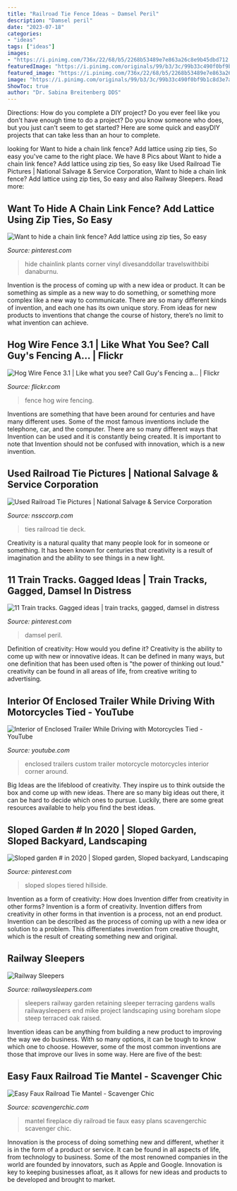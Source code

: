 ```yaml
---
title: "Railroad Tie Fence Ideas ~ Damsel Peril"
description: "Damsel peril"
date: "2023-07-18"
categories:
- "ideas"
tags: ["ideas"]
images:
- "https://i.pinimg.com/736x/22/68/b5/2268b53489e7e863a26c8e9b45dbd712.jpg"
featuredImage: "https://i.pinimg.com/originals/99/b3/3c/99b33c490f0bf9b1c8d3e7a44c7e7d3f.jpg"
featured_image: "https://i.pinimg.com/736x/22/68/b5/2268b53489e7e863a26c8e9b45dbd712.jpg"
image: "https://i.pinimg.com/originals/99/b3/3c/99b33c490f0bf9b1c8d3e7a44c7e7d3f.jpg"
ShowToc: true
author: "Dr. Sabina Breitenberg DDS"
---
```



Directions: How do you complete a DIY project?
Do you ever feel like you don't have enough time to do a project? Do you know someone who does, but you just can't seem to get started? Here are some quick and easyDIY projects that can take less than an hour to complete.

	

		
looking for Want to hide a chain link fence? Add lattice using zip ties, So easy you've came to the right place. We have 8 Pics about Want to hide a chain link fence? Add lattice using zip ties, So easy like Used Railroad Tie Pictures | National Salvage &amp; Service Corporation, Want to hide a chain link fence? Add lattice using zip ties, So easy and also Railway Sleepers. Read more:
		
    
## Want To Hide A Chain Link Fence? Add Lattice Using Zip Ties, So Easy

<img loading=lazy src="https://i.pinimg.com/originals/99/b3/3c/99b33c490f0bf9b1c8d3e7a44c7e7d3f.jpg" onerror="this.onerror=null;this.src='https://tse3.mm.bing.net/th?id=OIP.Z2_4G1Q-A0jsI1586KlKYQHaJ4&amp;pid=15.1';" alt="Want to hide a chain link fence? Add lattice using zip ties, So easy">

_Source: pinterest.com_

>hide chainlink plants corner vinyl divesanddollar travelswithbibi danaburnu. 

	

Invention is the process of coming up with a new idea or product. It can be something as simple as a new way to do something, or something more complex like a new way to communicate. There are so many different kinds of invention, and each one has its own unique story. From ideas for new products to inventions that change the course of history, there’s no limit to what invention can achieve.

    
## Hog Wire Fence 3.1 | Like What You See? Call Guy&#039;s Fencing A… | Flickr

<img loading=lazy src="https://c2.staticflickr.com/6/5300/5537880444_9e6179b583_b.jpg" onerror="this.onerror=null;this.src='https://tse1.mm.bing.net/th?id=OIP.8R6W3I4I6cErnFM-okBt8QHaFj&amp;pid=15.1';" alt="Hog Wire Fence 3.1 | Like what you see? Call Guy&#039;s Fencing a… | Flickr">

_Source: flickr.com_

>fence hog wire fencing. 

	

Inventions are something that have been around for centuries and have many different uses. Some of the most famous inventions include the telephone, car, and the computer. There are so many different ways that Invention can be used and it is constantly being created. It is important to note that Invention should not be confused with innovation, which is a new invention.

    
## Used Railroad Tie Pictures | National Salvage &amp; Service Corporation

<img loading=lazy src="http://nssccorp.com/wp-content/uploads/2012/07/photo.jpg-WEB.jpg" onerror="this.onerror=null;this.src='https://tse2.mm.bing.net/th?id=OIP.BnmEdUpFgLqUejbWPBRRUAHaE7&amp;pid=15.1';" alt="Used Railroad Tie Pictures | National Salvage &amp; Service Corporation">

_Source: nssccorp.com_

>ties railroad tie deck. 

	

Creativity is a natural quality that many people look for in someone or something. It has been known for centuries that creativity is a result of imagination and the ability to see things in a new light.

    
## 11 Train Tracks. Gagged Ideas | Train Tracks, Gagged, Damsel In Distress

<img loading=lazy src="https://i.pinimg.com/474x/91/23/68/912368d226695996551dded70faf4e9f--silence-track.jpg" onerror="this.onerror=null;this.src='https://tse1.mm.bing.net/th?id=OIP.K6Nm7gXBQy9mb57Xor1pigAAAA&amp;pid=15.1';" alt="11 Train tracks. Gagged ideas | train tracks, gagged, damsel in distress">

_Source: pinterest.com_

>damsel peril. 

	

Definition of creativity: How would you define it?
Creativity is the ability to come up with new or innovative ideas. It can be defined in many ways, but one definition that has been used often is "the power of thinking out loud." creativity can be found in all areas of life, from creative writing to advertising.

    
## Interior Of Enclosed Trailer While Driving With Motorcycles Tied - YouTube

<img loading=lazy src="http://i.ytimg.com/vi/4xykjYNNdzo/maxresdefault.jpg" onerror="this.onerror=null;this.src='https://tse4.mm.bing.net/th?id=OIP.kX630k4CUG45O4J8giRIYQHaEK&amp;pid=15.1';" alt="Interior of Enclosed Trailer While Driving with Motorcycles Tied - YouTube">

_Source: youtube.com_

>enclosed trailers custom trailer motorcycle motorcycles interior corner around. 

	

Big Ideas are the lifeblood of creativity. They inspire us to think outside the box and come up with new ideas. There are so many big ideas out there, it can be hard to decide which ones to pursue. Luckily, there are some great resources available to help you find the best ideas.

    
## Sloped Garden # In 2020 | Sloped Garden, Sloped Backyard, Landscaping

<img loading=lazy src="https://i.pinimg.com/736x/22/68/b5/2268b53489e7e863a26c8e9b45dbd712.jpg" onerror="this.onerror=null;this.src='https://tse4.mm.bing.net/th?id=OIP.9WGgb5SqOEjjwg9_Y5kigAHaJ6&amp;pid=15.1';" alt="Sloped garden # in 2020 | Sloped garden, Sloped backyard, Landscaping">

_Source: pinterest.com_

>sloped slopes tiered hillside. 

	

Invention as a form of creativity: How does Invention differ from creativity in other forms?
Invention is a form of creativity. Invention differs from creativity in other forms in that invention is a process, not an end product. Invention can be described as the process of coming up with a new idea or solution to a problem. This differentiates invention from creative thought, which is the result of creating something new and original.

    
## Railway Sleepers

<img loading=lazy src="http://www.railwaysleepers.com/files/images/project/paviablockeddoneanddusted0_lg.jpg" onerror="this.onerror=null;this.src='https://tse1.mm.bing.net/th?id=OIP.mWSDPxWW8g2UEU7eW8sY-QHaFj&amp;pid=15.1';" alt="Railway Sleepers">

_Source: railwaysleepers.com_

>sleepers railway garden retaining sleeper terracing gardens walls railwaysleepers end mike project landscaping using boreham slope steep terraced oak raised. 

	

Invention ideas can be anything from building a new product to improving the way we do business. With so many options, it can be tough to know which one to choose. However, some of the most common inventions are those that improve our lives in some way. Here are five of the best: 

    
## Easy Faux Railroad Tie Mantel - Scavenger Chic

<img loading=lazy src="http://scavengerchic.com/wp-content/uploads/2017/03/DIY-Fireplace-mantel-faux-railroad-tie-003.jpg" onerror="this.onerror=null;this.src='https://tse3.mm.bing.net/th?id=OIP.E-g1nBqfBVMgCdpNlkVu7gHaJe&amp;pid=15.1';" alt="Easy Faux Railroad Tie Mantel - Scavenger Chic">

_Source: scavengerchic.com_

>mantel fireplace diy railroad tie faux easy plans scavengerchic scavenger chic. 

	

Innovation is the process of doing something new and different, whether it is in the form of a product or service. It can be found in all aspects of life, from technology to business. Some of the most renowned companies in the world are founded by innovators, such as Apple and Google. Innovation is key to keeping businesses afloat, as it allows for new ideas and products to be developed and brought to market.

